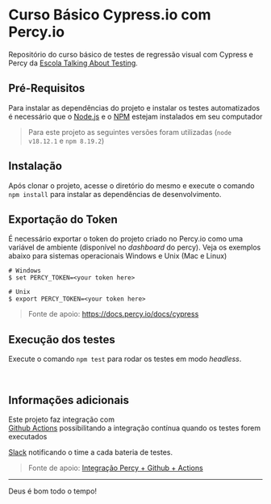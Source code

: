 # Curso Básico Cypress.io com Percy.io

Repositório do curso básico de testes de regressão visual com Cypress e Percy da [Escola Talking About Testing](https://talkingabouttesting.coursify.me).

## Pré-Requisitos
Para instalar as dependências do projeto e instalar os testes automatizados é necessário que o [Node.js](https://nodejs.org/en) e o [NPM](https://www.npmjs.com) estejam instalados em seu computador

> Para este projeto as seguintes versões foram utilizadas (`node v18.12.1` e `npm 8.19.2`)

## Instalação
Após clonar o projeto, acesse o diretório do mesmo e execute o comando `npm install` para instalar as dependências de desenvolvimento.

## Exportação do Token
É necessário exportar o token do projeto criado no Percy.io como uma variável de ambiente (disponível no _dashboard_ do percy). Veja os exemplos abaixo para sistemas operacionais Windows e Unix (Mac e Linux)

```
# Windows
$ set PERCY_TOKEN=<your token here>

# Unix
$ export PERCY_TOKEN=<your token here>
```
> Fonte de apoio: https://docs.percy.io/docs/cypress

## Execução dos testes
Execute o comando `npm test` para rodar os testes em modo _headless_.


<br>

## Informações adicionais
Este projeto faz integração com   
[Github Actions](https://docs.github.com/pt/actions) possibilitando a integração contínua quando os testes forem executados   

[Slack](https://docs.percy.io/docs/slack-integration) notificando o time a cada bateria de testes.

> Fonte de apoio: [Integração Percy + Github + Actions](https://dev.to/r0nunes/testes-de-regressao-visual-com-cypress-percy-ci-com-github-actions-8hm)

___

Deus é bom todo o tempo!
